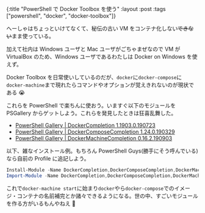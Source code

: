 {:title "PowerShell で Docker Toolbox を使う"
:layout :post
:tags ["powershell", "docker", "docker-toolbox"]}

へーしゃはちょっといけてなくて、秘伝の古い VM をコンテナ化しない~~できない~~まま使っている。

加えて社内は Windows ユーザと Mac ユーザがごちゃまぜなので VM が VirtualBox のため、Windows ユーザであるわたしは Docker on Windows を使えず。

Docker Toolbox を日常使いしているのだが、`docker`に`docker-compose`に`docker-machine`まで現れたらコマンドやオプションが覚えきれないのが現状である 😭

これらを PowerShell で楽ちんに使おう。いますぐ以下のモジュールを PSGallery からゲットしよう。これらを発見したときは狂喜乱舞した。

- [PowerShell Gallery | DockerCompletion 1.1903.0.190723](https://www.powershellgallery.com/packages/DockerCompletion/1.1903.0.190723)
- [PowerShell Gallery | DockerComposeCompletion 1.24.0.190329](https://www.powershellgallery.com/packages/DockerComposeCompletion/1.24.0.190329)
- [PowerShell Gallery | DockerMachineCompletion 0.16.2.190903](https://www.powershellgallery.com/packages/DockerMachineCompletion/0.16.2.190903)

以下、雑なインストール例。もちろん PowerShell Guys(勝手にそう呼んでいる)なら自前の Profile に追記しよう。

```powershell
Install-Module -Name DockerCompletion,DockerComposeCompletion,DockerMachineCompletion
Import-Module -Name DockerCompletion,DockerComposeCompletion,DockerMachineCompletion
```

これで`docker-machine start`に始まり`docker`やら`docker-compose`でのイメージ・コンテナの名前補完とか諸々できるようになる。世の中、すごいモジュールを作る方がいるもんやねえ 🤔
